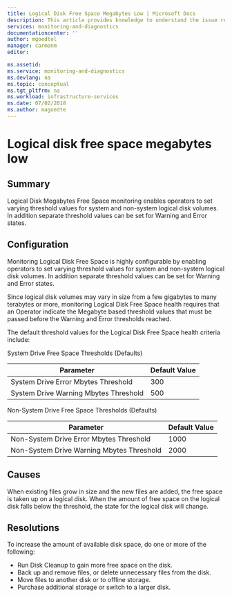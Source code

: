 ```yaml
---
title: Logical Disk Free Space Megabytes Low | Microsoft Docs
description: This article provides knowledge to understand the issue reported, what are the possible causes, and how to resolve the health issue identified by Azure Monitor VM Health.
services: monitoring-and-diagnostics
documentationcenter: ''
author: mgoedtel
manager: carmonm
editor: 

ms.assetid: 
ms.service: monitoring-and-diagnostics
ms.devlang: na
ms.topic: conceptual
ms.tgt_pltfrm: na
ms.workload: infrastructure-services
ms.date: 07/02/2018
ms.author: magoedte
---
```


# Logical disk free space megabytes low

## Summary

Logical Disk Megabytes Free Space monitoring enables operators to set varying threshold values for system and non-system logical disk volumes. In addition separate threshold values can be set for Warning and Error states.

## Configuration

Monitoring Logical Disk Free Space is highly configurable by enabling operators to set varying threshold values for system and non-system logical disk volumes. In addition separate threshold values can be set for Warning and Error states.

Since logical disk volumes may vary in size from a few gigabytes to many terabytes or more, monitoring Logical Disk Free Space health requires that an Operator indicate the Megabyte based threshold values that must be passed before the Warning and Error thresholds reached.

The default threshold values for the Logical Disk Free Space health criteria include:

System Drive Free Space Thresholds (Defaults)

|Parameter |Default Value | 
|----------|--------------| 
|System Drive Error Mbytes Threshold |300 | 
|System Drive Warning Mbytes Threshold |500 |  

Non-System Drive Free Space Thresholds (Defaults) 

|Parameter |Default Value | 
|----------|--------------| 
|Non-System Drive Error Mbytes Threshold |1000 | 
|Non-System Drive Warning Mbytes Threshold |2000 | 

## Causes

When existing files grow in size and the new files are added, the free space is taken up on a logical disk.  When the amount of free space on the logical disk falls below the threshold, the state for the logical disk will change.

## Resolutions

To increase the amount of available disk space, do one or more of the following:

- Run Disk Cleanup to gain more free space on the disk. 
- Back up and remove files, or delete unnecessary files from the disk. 
- Move files to another disk or to offline storage.
- Purchase additional storage or switch to a larger disk.
